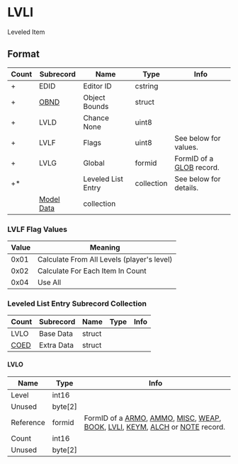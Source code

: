 LVLI
====

Leveled Item

## Format

Count | Subrecord | Name | Type | Info
------|-------|------|------|-----
+ | EDID | Editor ID | cstring |
+ | [OBND](Subrecords/OBND.md) | Object Bounds | struct |
+ | LVLD | Chance None | uint8 |
+ | LVLF | Flags | uint8 | See below for values.
+ | LVLG | Global | formid | FormID of a [GLOB](GLOB.md) record.
+* | | Leveled List Entry | collection | See below for details.
 | | [Model Data](Subrecords/Model.md) | collection |

### LVLF Flag Values

Value | Meaning
------|--------
0x01 | Calculate From All Levels (player's level)
0x02 | Calculate For Each Item In Count
0x04 | Use All

### Leveled List Entry Subrecord Collection

Count | Subrecord | Name | Type | Info
------|-------|------|------|-----
 | LVLO | Base Data | struct |
 | [COED](Subrecords/COED.md) | Extra Data | struct |
 
#### LVLO

Name | Type | Info
-----|------|-----
Level | int16 |
Unused | byte[2] |
Reference | formid | FormID of a [ARMO](ARMO.md), [AMMO](AMMO.md), [MISC](MISC.md), [WEAP](WEAP.md), [BOOK](BOOK.md), [LVLI](LVLI.md), [KEYM](KEYM.md), [ALCH](ALCH.md) or [NOTE](NOTE.md) record.
Count | int16 |
Unused | byte[2] |
